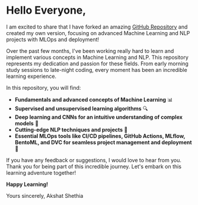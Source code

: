 # Hello Everyone,

I am excited to share that I have forked an amazing [GitHub Repository](https://github.com/krishnaik06/Complete-Data-Science-With-Machine-Learning-And-NLP-2024) and created my own version, focusing on advanced Machine Learning and NLP projects with MLOps and deployment!

Over the past few months, I've been working really hard to learn and implement various concepts in Machine Learning and NLP. This repository represents my dedication and passion for these fields. From early morning study sessions to late-night coding, every moment has been an incredible learning experience.

In this repository, you will find:

- **Fundamentals and advanced concepts of Machine Learning** 📊
- **Supervised and unsupervised learning algorithms** 🔍
- **Deep learning and CNNs for an intuitive understanding of complex models** 🤖
- **Cutting-edge NLP techniques and projects** 📝
- **Essential MLOps tools like CI/CD pipelines, GitHub Actions, MLflow, BentoML, and DVC for seamless project management and deployment** 🚀

If you have any feedback or suggestions, I would love to hear from you. Thank you for being part of this incredible journey. Let's embark on this learning adventure together!

**Happy Learning!**

Yours sincerely,
Akshat Shethia
